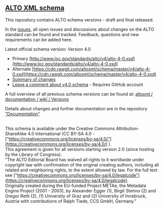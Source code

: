 ## [ALTO XML schema](https://github.com/altoxml/schema/wiki)
This repository contains ALTO schema versions - draft and final released.

In the [issues](https://github.com/altoxml/schema/issues), all open issues and discussions about changes on the ALTO standard can be found and tracked.
Feedback, questions and new requirements can be added here.


Latest official schema version:
Version 4.0
* Primary [http://www.loc.gov/standards/alto/v4/alto-4-0.xsd](http://www.loc.gov/standards/alto/v4/alto-4-0.xsd)
* Alternate [https://cdn.rawgit.com/altoxml/schema/master/v4/alto-4-0.xsd](https://cdn.rawgit.com/altoxml/schema/master/v4/alto-4-0.xsd)
* [Summary of changes](https://github.com/altoxml/documentation/wiki/v4.0-Changes)
* [Leave a comment about v4.0 schema](https://github.com/altoxml/schema/issues/new) - Requires GitHub account  


A full overview of all previous schema versions can be found at:
[altoxml / documentation / wiki / Versions](https://github.com/altoxml/documentation/wiki/Versions)  

Details about changes and further documentation are in the repository
["Documentation"](https://github.com/altoxml/documentation/wiki)  

<br/>This schema is available under the Creative Commons Attribution-ShareAlike 4.0 International (CC BY-SA 4.0 - ["https://creativecommons.org/licenses/by-sa/4.0/"](https://creativecommons.org/licenses/by-sa/4.0/) ).
<br/>This agreement is given for all versions starting version 2.0 (since hosting by the Library of Congress).
<br/>"The ALTO Editorial Board has waived all rights to it worldwide under copyright law with confirmation of the original creating authors, including all related and neighboring rights, to the extent allowed by law. For the full text see ["https://creativecommons.org/licenses/by-sa/4.0/legalcode"](https://creativecommons.org/licenses/by-sa/4.0/legalcode).
<br/>Originally created during the EU-funded Project METAe, the Metadata Engine Project (2001 - 2003), by Alexander Egger (1), Birgit Stehno (2) and Gregor Retti (2), (1) University of Graz and (2) University of Innsbruck, Austria with contributions of Ralph Tiede, CCS GmbH, Germany."
